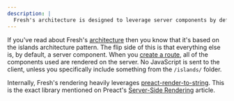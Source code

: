 ```yaml
---
description: |
  Fresh's architecture is designed to leverage server components by default.
---
```


If you've read about Fresh's [architecture](/docs/concepts/architecture) then
you know that it's based on the islands architecture pattern. The flip side of
this is that everything else is, by default, a server component. When you
[create a route](/docs/getting-started/create-a-route), all of the components
used are rendered on the server. No JavaScript is sent to the client, unless you
specifically include something from the `/islands/` folder.

Internally, Fresh's rendering heavily leverages
[preact-render-to-string](https://github.com/preactjs/preact-render-to-string).
This is the exact library mentioned on Preact's
[Server-Side Rendering](https://preactjs.com/guide/v10/server-side-rendering/)
article.
